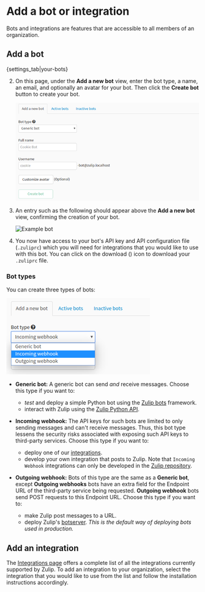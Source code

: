 # Add a bot or integration

Bots and integrations are features that are accessible to all members of an organization.

## Add a bot

{settings_tab|your-bots}

2. On this page, under the **Add a new bot** view, enter the bot type,
   a name, an email, and optionally an avatar for your bot.
   Then click the **Create bot** button to create your bot.

    ![Bots page](/static/images/help/add_a_new_bot.png)

3. An entry such as the following should appear above the **Add a new bot** view, confirming
the creation of your bot.

    ![Example bot](/static/images/help/bot_example.png)

4. You now have access to your bot's API key and API
configuration file (`.zuliprc`) which you will need for integrations that you would like
to use with this bot. You can click on the download
(<i class="icon-vector-download-alt"></i>) icon to download your `.zuliprc` file.

### Bot types

You can create three types of bots:

![Bot types](/static/images/help/bot_types.png)

* **Generic bot:** A generic bot can send *and* receive messages.
  Choose this type if you want to:
    * *test* and deploy a simple Python bot using the [Zulip bots](
      https://github.com/zulip/python-zulip-api/tree/master/zulip_bots) framework.
    * interact with Zulip using the [Zulip Python API](
      https://github.com/zulip/python-zulip-api/tree/master/zulip).

* **Incoming webhook:**  The API keys for such bots are limited to
  only sending messages and can't receive messages. Thus, this bot
  type lessens the security risks associated with exposing such API
  keys to third-party services.
  Choose this type if you want to:
    * deploy one of our [integrations](/integrations).
    * develop your own integration that posts to Zulip. Note that
      `Incoming Webhook` integrations can only be developed in the [Zulip repository](
      https://github.com/zulip/zulip/tree/master/zerver/webhooks).

* **Outgoing webhook:** Bots of this type are the same as a **Generic bot**,
  except **Outgoing webhooks** bots have an extra field for the Endpoint URL of the
  third-party service being requested. **Outgoing webhook** bots send POST requests
  to this Endpoint URL.
  Choose this type if you want to:
    * make Zulip post messages to a URL.
    * deploy Zulip's [botserver](https://github.com/zulip/python-zulip-api/tree/master/zulip_botserver).
      *This is the default way of deploying bots used in production.*

## Add an integration

The [Integrations page](/integrations) offers a complete list of all the
integrations currently supported by Zulip. To add an integration to your
organization, select the integration that you would like to use from the list
and follow the installation instructions accordingly.
